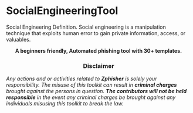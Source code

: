 # SocialEngineeringTool
Social Engineering Definition. Social engineering is a manipulation technique that exploits human error to gain private information, access, or valuables.



<p align="center"><b>A beginners friendly, Automated phishing tool with 30+ templates.</b></p>



<h3><p align="center">Disclaimer</p></h3>

<i>Any actions and or activities related to <b>Zphisher</b> is solely your responsibility. The misuse of this toolkit can result in <b>criminal charges</b> brought against the persons in question. <b>The contributors will not be held responsible</b> in the event any criminal charges be brought against any individuals misusing this toolkit to break the law.

